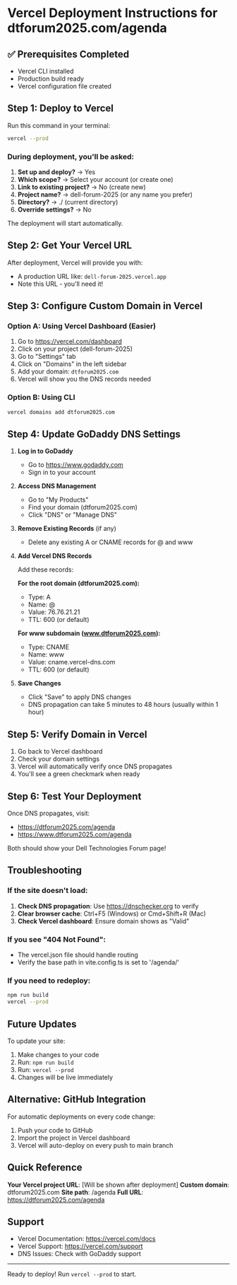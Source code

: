 # Vercel Deployment Instructions for dtforum2025.com/agenda

## ✅ Prerequisites Completed
- Vercel CLI installed
- Production build ready
- Vercel configuration file created

## Step 1: Deploy to Vercel

Run this command in your terminal:

```bash
vercel --prod
```

### During deployment, you'll be asked:

1. **Set up and deploy?** → Yes
2. **Which scope?** → Select your account (or create one)
3. **Link to existing project?** → No (create new)
4. **Project name?** → dell-forum-2025 (or any name you prefer)
5. **Directory?** → ./ (current directory)
6. **Override settings?** → No

The deployment will start automatically.

## Step 2: Get Your Vercel URL

After deployment, Vercel will provide you with:
- A production URL like: `dell-forum-2025.vercel.app`
- Note this URL - you'll need it!

## Step 3: Configure Custom Domain in Vercel

### Option A: Using Vercel Dashboard (Easier)

1. Go to https://vercel.com/dashboard
2. Click on your project (dell-forum-2025)
3. Go to "Settings" tab
4. Click on "Domains" in the left sidebar
5. Add your domain: `dtforum2025.com`
6. Vercel will show you the DNS records needed

### Option B: Using CLI

```bash
vercel domains add dtforum2025.com
```

## Step 4: Update GoDaddy DNS Settings

1. **Log in to GoDaddy**
   - Go to https://www.godaddy.com
   - Sign in to your account

2. **Access DNS Management**
   - Go to "My Products"
   - Find your domain (dtforum2025.com)
   - Click "DNS" or "Manage DNS"

3. **Remove Existing Records** (if any)
   - Delete any existing A or CNAME records for @ and www

4. **Add Vercel DNS Records**

   Add these records:

   **For the root domain (dtforum2025.com):**
   - Type: A
   - Name: @
   - Value: 76.76.21.21
   - TTL: 600 (or default)

   **For www subdomain (www.dtforum2025.com):**
   - Type: CNAME
   - Name: www
   - Value: cname.vercel-dns.com
   - TTL: 600 (or default)

5. **Save Changes**
   - Click "Save" to apply DNS changes
   - DNS propagation can take 5 minutes to 48 hours (usually within 1 hour)

## Step 5: Verify Domain in Vercel

1. Go back to Vercel dashboard
2. Check your domain settings
3. Vercel will automatically verify once DNS propagates
4. You'll see a green checkmark when ready

## Step 6: Test Your Deployment

Once DNS propagates, visit:
- https://dtforum2025.com/agenda
- https://www.dtforum2025.com/agenda

Both should show your Dell Technologies Forum page!

## Troubleshooting

### If the site doesn't load:
1. **Check DNS propagation**: Use https://dnschecker.org to verify
2. **Clear browser cache**: Ctrl+F5 (Windows) or Cmd+Shift+R (Mac)
3. **Check Vercel dashboard**: Ensure domain shows as "Valid"

### If you see "404 Not Found":
- The vercel.json file should handle routing
- Verify the base path in vite.config.ts is set to '/agenda/'

### If you need to redeploy:
```bash
npm run build
vercel --prod
```

## Future Updates

To update your site:
1. Make changes to your code
2. Run: `npm run build`
3. Run: `vercel --prod`
4. Changes will be live immediately

## Alternative: GitHub Integration

For automatic deployments on every code change:
1. Push your code to GitHub
2. Import the project in Vercel dashboard
3. Vercel will auto-deploy on every push to main branch

## Quick Reference

**Your Vercel project URL**: [Will be shown after deployment]
**Custom domain**: dtforum2025.com
**Site path**: /agenda
**Full URL**: https://dtforum2025.com/agenda

## Support

- Vercel Documentation: https://vercel.com/docs
- Vercel Support: https://vercel.com/support
- DNS Issues: Check with GoDaddy support

---

Ready to deploy! Run `vercel --prod` to start.